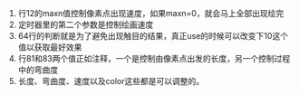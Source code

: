 1. 行12的maxn值控制像素点出现速度，如果maxn=0，就会马上全部出现绘完
2. 定时器里的第二个参数是控制绘画速度
3. 64行的判断就是为了避免出现触目的结果，真正use的时候可以改变下10这个值以获取最好效果
4. 行81和83两个值正如注释，一个是控制由像素点出发的长度，另一个控制过程中的弯曲度
5. 长度、弯曲度、速度以及color这些都是可以调整的。
